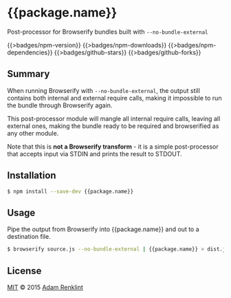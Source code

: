 # {{package.name}}

Post-processor for Browserify bundles built with ```--no-bundle-external```

{{>badges/npm-version}} {{>badges/npm-downloads}} {{>badges/npm-dependencies}} {{>badges/github-stars}} {{>badges/github-forks}}



## Summary

When running Browserify with ```--no-bundle-external```, the output still contains both internal and external require calls, making it impossible to run the bundle through Browserify again.

This post-processor module will mangle all internal require calls, leaving all external ones, making the bundle ready to be required and browserified as any other module.

Note that this is **not a Browserify transform** - it is a simple post-processor that accepts input via STDIN and prints the result to STDOUT.

## Installation

```sh
$ npm install --save-dev {{package.name}}
```

## Usage

Pipe the output from Browserify into {{package.name}} and out to a destination file.

```sh
$ browserify source.js --no-bundle-external | {{package.name}} > dist.js
```

## License

[MIT](http://en.wikipedia.org/wiki/MIT_License) © 2015 [Adam Renklint](http://adamrenklint.com)
